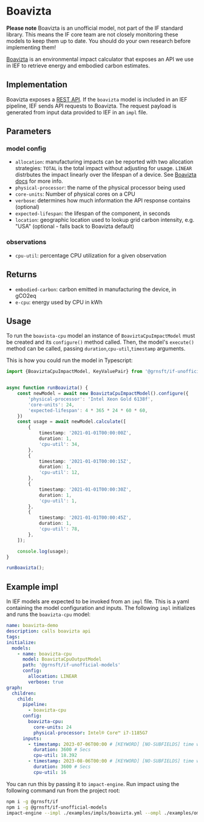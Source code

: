 # Boavizta

**Please note** Boavizta is an unofficial model, not part of the IF standard library. This means the IF core team are not closely monitoring these models to keep them up to date. You should do your own research before implementing them!


[Boavizta](https://boavizta.org/) is an environmental impact calculator that exposes an API we use in IEF to retrieve energy and embodied carbon estimates.

## Implementation

Boavizta exposes a [REST API](https://doc.api.boavizta.org/). If the `boavizta` model is included in an IEF pipeline, IEF sends API requests to Boavizta. The request payload is generated from input data provided to IEF in an `impl` file.

## Parameters

### model config

- `allocation`: manufacturing impacts can be reported with two allocation strategies: `TOTAL` is the total impact without adjusting for usage. `LINEAR` distrbutes the impact linearly over the lifespan of a device. See [Boavizta docs](https://doc.api.boavizta.org/Explanations/manufacture_methodology/#hover-a-specific-duration-allocation-linear) for more info.
- `physical-processor`: the name of the physical processor being used
- `core-units`: Number of physical cores on a CPU
- `verbose`: determines how much information the API response contains (optional)
- `expected-lifespan`: the lifespan of the component, in seconds
- `location`: geographic location used to lookup grid carbon intensity, e.g. "USA" (optional - falls back to Boavizta default)

### observations

- `cpu-util`: percentage CPU utilization for a given observation

## Returns

- `embodied-carbon`: carbon emitted in manufacturing the device, in gCO2eq
- `e-cpu`: energy used by CPU in kWh

## Usage

To run the `boavista-cpu` model an instance of `BoaviztaCpuImpactModel` must be created and its `configure()` method called. Then, the model's `execute()` method can be called, passing `duration`,`cpu-util`,`timestamp` arguments.

This is how you could run the model in Typescript:

```typescript
import {BoaviztaCpuImpactModel, KeyValuePair} from '@grnsft/if-unofficial-models';


async function runBoavizta() {
    const newModel = await new BoaviztaCpuImpactModel().configure({
        'physical-processor': 'Intel Xeon Gold 6138f',
        'core-units': 24,
        'expected-lifespan': 4 * 365 * 24 * 60 * 60,
    })
    const usage = await newModel.calculate([
        {
            timestamp: '2021-01-01T00:00:00Z',
            duration: 1,
            'cpu-util': 34,
        },
        {
            timestamp: '2021-01-01T00:00:15Z',
            duration: 1,
            'cpu-util': 12,
        },
        {
            timestamp: '2021-01-01T00:00:30Z',
            duration: 1,
            'cpu-util': 1,
        },
        {
            timestamp: '2021-01-01T00:00:45Z',
            duration: 1,
            'cpu-util': 78,
        },
    ]);

    console.log(usage);
}

runBoavizta();
```

## Example impl

In IEF models are expected to be invoked from an `impl` file. This is a yaml containing the model configuration and inputs. The following `impl` initializes and runs the `boavizta-cpu` model:

```yaml
name: boavizta-demo
description: calls boavizta api
tags:
initialize:
  models:
    - name: boavizta-cpu
      model: BoaviztaCpuOutputModel
      path: '@grnsft/if-unofficial-models'
      config:
        allocation: LINEAR
        verbose: true
graph:
  children:
    child:
      pipeline:
        - boavizta-cpu
      config:
        boavizta-cpu:
          core-units: 24
          physical-processor: Intel® Core™ i7-1185G7
      inputs:
        - timestamp: 2023-07-06T00:00 # [KEYWORD] [NO-SUBFIELDS] time when measurement occurred
          duration: 3600 # Secs
          cpu-util: 18.392
        - timestamp: 2023-08-06T00:00 # [KEYWORD] [NO-SUBFIELDS] time when measurement occurred
          duration: 3600 # Secs
          cpu-util: 16

```

You can run this by passing it to `impact-engine`. Run impact using the following command run from the project root:

```sh
npm i -g @grnsft/if
npm i -g @grnsft/if-unofficial-models
impact-engine --impl ./examples/impls/boavizta.yml --ompl ./examples/ompls/boavizta.yml
```
